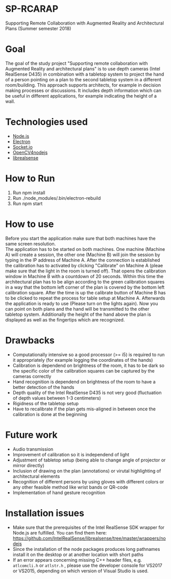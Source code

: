 # SP-RCARAP
Supporting Remote Collaboration with Augmented Reality and Architectural Plans (Summer semester 2018)

# Goal
The goal of the study project "Supporting remote collaboration with Augmented Reality and architectural plans" is to use depth cameras (Intel RealSense D435) in combination with a tabletop system to project the hand of a person pointing on a plan to the second tabletop system in a different room/building. This approach supports architects, for example in decision making processes or discussions. It includes depth information which can be useful in different applications, for example indicating the height of a wall.

# Technologies used
* [Node.js](https://github.com/nodejs/node)
* [Electron](https://github.com/electron)
* [Socket.io](https://github.com/socketio)
* [OpenCV4nodejs](https://github.com/justadudewhohacks/opencv4nodejs)
* [librealsense](https://github.com/IntelRealSense/librealsense)

# How to Run
1. Run npm install
2. Run ./node_modules/.bin/electron-rebuild
3. Run npm start

# How to use
Before you start the application make sure that both machines have the same screen resolution.  
The application has to be started on both machines. One machine (Machine A) will create a session, the other one (Machine B) will join the session by typing in the IP address of Machine A. After the connection is established the calibration has to activated by clicking "Calibrate" on Machine A (pleae make sure that the light in the room is turned off). That opens the calibration window in Machine B with a countdown of 20 seconds. Within this time the architectural plan has to be align according to the green calibration squares in a way that the bottom left corner of the plan is covered by the bottom left calibration square. After the time is up the calibrate button of Machine B has to be clicked to repeat the process for table setup at Machine A. Afterwards the application is ready to use (Please turn on the lights again). Now you can point on both plans and the hand will be transmitted to the other tabletop system. Additionally the height of the hand above the plan is displayed as well as the fingertips which are recognized.

# Drawbacks
* Computationally intensive so a good processor (>= i5) is required to run it appropriately (for example logging the coordinates of the hands)
* Calibration is dependend on brightness of the room, it has to be dark so the specific color of the calibration squares can be captured by the cameras correctly
* Hand recognition is dependend on brightness of the room to have a better detection of the hands
* Depth quality of the Intel RealSense D435 is not very good (fluctuation of depth values between 1-3 centimeters)
* Rigidness of the tabletop setup
* Have to recalibrate if the plan gets mis-aligned in between once the calibration is done at the beginning

# Future work
* Audio transmission
* Improvement of calibration so it is independend of light
* Adjustment of tabletop setup (being able to change angle of projector or mirror directly)
* Inclusion of drawing on the plan (annotations) or virutal highlighting of architectural elements
* Recognition of different persons by using gloves with different colors or any other feasible method like wrist bands or QR-code
* Implementation of hand gesture recognition

# Installation issues
* Make sure that the prerequisites of the Intel RealSense SDK wrapper for Node.js are fulfilled. You can find them here: https://github.com/IntelRealSense/librealsense/tree/master/wrappers/nodejs
* Since the installation of the node packages produces long pathnames install it on the desktop or at another location with short paths
* If an error appears concerning missing C++ header files, e.g. ```atlcomcli.h``` or ```atlstr.h``` , please use the developer console  for VS2017 or VS2015, depending on which version of Visual Studio is used.

